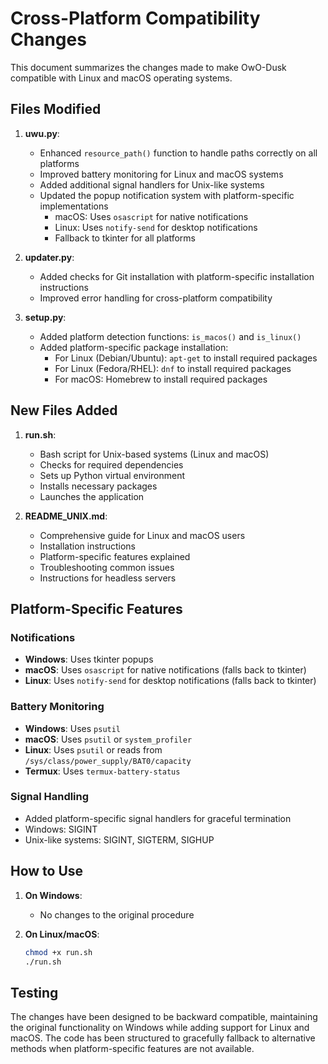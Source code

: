 # Cross-Platform Compatibility Changes

This document summarizes the changes made to make OwO-Dusk compatible with Linux and macOS operating systems.

## Files Modified

1. **uwu.py**:
   - Enhanced `resource_path()` function to handle paths correctly on all platforms
   - Improved battery monitoring for Linux and macOS systems
   - Added additional signal handlers for Unix-like systems
   - Updated the popup notification system with platform-specific implementations
     - macOS: Uses `osascript` for native notifications
     - Linux: Uses `notify-send` for desktop notifications
     - Fallback to tkinter for all platforms

2. **updater.py**:
   - Added checks for Git installation with platform-specific installation instructions
   - Improved error handling for cross-platform compatibility

3. **setup.py**:
   - Added platform detection functions: `is_macos()` and `is_linux()`
   - Added platform-specific package installation:
     - For Linux (Debian/Ubuntu): `apt-get` to install required packages
     - For Linux (Fedora/RHEL): `dnf` to install required packages
     - For macOS: Homebrew to install required packages

## New Files Added

1. **run.sh**:
   - Bash script for Unix-based systems (Linux and macOS)
   - Checks for required dependencies
   - Sets up Python virtual environment
   - Installs necessary packages
   - Launches the application

2. **README_UNIX.md**:
   - Comprehensive guide for Linux and macOS users
   - Installation instructions
   - Platform-specific features explained
   - Troubleshooting common issues
   - Instructions for headless servers

## Platform-Specific Features

### Notifications
- **Windows**: Uses tkinter popups
- **macOS**: Uses `osascript` for native notifications (falls back to tkinter)
- **Linux**: Uses `notify-send` for desktop notifications (falls back to tkinter)

### Battery Monitoring
- **Windows**: Uses `psutil`
- **macOS**: Uses `psutil` or `system_profiler`
- **Linux**: Uses `psutil` or reads from `/sys/class/power_supply/BAT0/capacity`
- **Termux**: Uses `termux-battery-status`

### Signal Handling
- Added platform-specific signal handlers for graceful termination
- Windows: SIGINT
- Unix-like systems: SIGINT, SIGTERM, SIGHUP

## How to Use

1. **On Windows**:
   - No changes to the original procedure
   
2. **On Linux/macOS**:
   ```bash
   chmod +x run.sh
   ./run.sh
   ```

## Testing

The changes have been designed to be backward compatible, maintaining the original functionality on Windows while adding support for Linux and macOS. The code has been structured to gracefully fallback to alternative methods when platform-specific features are not available. 